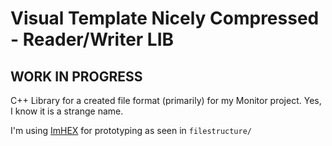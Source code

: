 # Visual Template Nicely Compressed - Reader/Writer LIB
## WORK IN PROGRESS
C++ Library for a created file format (primarily) for my Monitor project.
Yes, I know it is a strange name.

I'm using [ImHEX](https://github.com/WerWolv/ImHex) for prototyping as seen in `filestructure/`